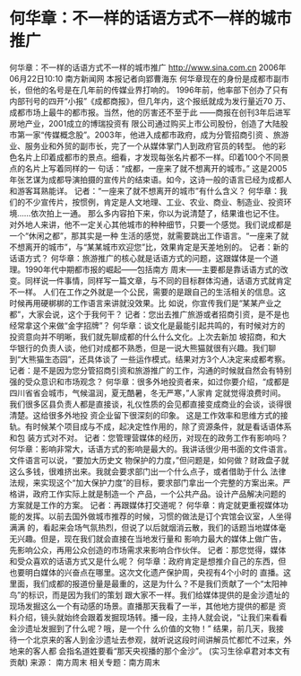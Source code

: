 # 何华章：不一样的话语方式不一样的城市推广

何华章：不一样的话语方式不一样的城市推广
http://www.sina.com.cn 2006年06月22日10:10 南方新闻网
本报记者向郢曹海东
何华章现在的身份是成都市副市长，但他的名号是在几年前的传媒业界打响的。
1996年前，他率部下创办了只有内部刊号的四开“小报”《成都商报》，但几年内，这个报纸就成为发行量近70 万、成都市场上最牛的都市报。当然，他的厉害还不至于此
——商报在创刊3年后进军房地产业，2001成立的博瑞投资有 限公司通过购买上市公司股份，创造了大陆股市第一家“传媒概念股”。2003年，他进入成都市政府，成为分管招商引资 、旅游业、服务业和外贸的副市长，完了一个从媒体掌门人到政府官员的转型。
他的彩色名片上印着成都市的景点。细看，才发现每张名片都不一样。印着100个不同景点的名片上写着同样的一 句话：“成都，一座来了就不想离开的城市。”
这是2005年张艺谋为成都导演拍摄的宣传片的结束语。如今，这诗一般的语言已经为成都人和游客耳熟能详。
记者：“一座来了就不想离开的城市”有什么含义？
何华章：我们的不少宣传片，按惯例，肯定是人文地理、工业、农业、商业、制造业、投资环境……依次拍上一通。 那么多内容拍下来，你以为说清楚了，结果谁也记不住。
对外地人来讲，他不一定关心其他城市的种种细节，只要一个感觉。我们说成都是一个“休闲之都”，那其实是一种 生活的感觉，就需要跳出工作语言。“一座来了就不想离开的城市”，与“某某城市欢迎您”比，效果肯定是天差地别的。
记者：新的话语方式？
何华章：旅游推广的核心就是话语方式的问题，这跟媒体是一个道理。1990年代中期都市报的崛起——包括南方 周末——主要都是靠话语方式的改变。同样说一件事情，同样写一篇文章，与不同的目标群体沟通，话语方式就肯定不一样。
人们在工作之外就是一个公民，需要的是跟自己的生活相关的信息。这时候再用硬梆梆的工作语言来讲就没效果。比 如说，你宣传我们是“某某产业之都”，大家会说，这个于我何干？
记者：您出去推广旅游或者招商引资，是不是也经常拿这个来做“金字招牌”？
何华章：谈文化是最能引起共鸣的，有时候对方的投资意向并不明晰，我们就先聊成都的什么什么文化。上次去新加 坡招商，和大华银行的负责人谈，他们对成都不熟悉，但是一说大熊猫就很有兴趣。我们聊到“大熊猫生态园”，还具体谈了 一些运作模式。结果对方3个人决定来成都考察。
记者：是不是因为您分管招商引资和旅游推广的工作，沟通的时候就自然会有特别强的受众意识和市场观念？
何华章：很多外地投资者来，如过你要介绍，“成都是四川省省会城市，气候温润，夏无酷暑，冬无严寒，”人家肯 定就觉得浪费时间。我们很多区县负责人都是直接谈，礼仪性质的会见都直接变成商业的会谈，谈得很清楚。这给很多外地投 资企业留下很深刻的印象。
这是工作效率和思维方式的接轨。有时候某个项目成与不成，起决定性作用的，除了资源条件，就是看话语体系和包 装方式对不对。
记者：您管理营媒体的经历，对现在的政务工作有影响吗？
何华章：影响非常大，话语方式的影响是最大的。我讲话很少用书面的文件语言。文件语言可以说，“要加大历史文 物保护的力度，”但问题是，如何做？财政盘子就这么多钱，很难挤出来。我就会要求部门出一个什么点子，或者借助于什么 法律法规，来实现这个“加大保护力度”的目标，要求部门拿出一个完整的方案出来。严格讲，政府工作实际上就是制造一个 产品，一个公共产品。设计产品解决问题的方案就是工作的方案。
记者：再跟媒体打交道呢？
何华章：肯定就更重视媒体功能的发挥。以前去国外做城市推荐的时候，习惯的做法是订个宾馆会议室，人坐得满满 的，看起来会场气氛热烈，但说了以后就烟消云散，我们的话题当地媒体毫无兴趣。但是，现在我们就会直接在当地发行量和 影响力最大的媒体上做广告，先影响公众，再用公众创造的市场需求来影响合作伙伴。
记者：那您觉得，媒体和受众喜欢的话语方式又是什么呢？
何华章：政府肯定是想推介自己的东西，但也要明白媒体的兴奋点在哪里。这次文化遗产保护周，央视有4个小时的 直播。这里面，我们成都的报道份量是最重的，这是为什么？不是我们贡献了一个“太阳神鸟”的标识，而是因为我们的策划 跟大家不一样。我们给媒体提供的是金沙遗址的现场发掘这么一个有动感的场景。直播那天我看了一半，其他地方提供的都是 资料介绍，镜头就始终会跟着发掘现场转。播一段，主持人就会说，“让我们来看看金沙遗址发掘到了什么呢？哦，是一个什 么价值的文物！”
结果，前几天，我接待一个北京来的客人到金沙遗址去参观，就听说这段时间讲解员忙都忙不过来，外地来的客人都 会指名道姓要看“那天央视播的那个金沙”。
(实习生徐卓君对本文有贡献) 来源：
南方周末
相关专题：南方周末 

